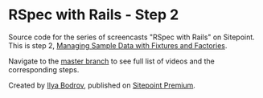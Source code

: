 # RSpec with Rails - Step 2

Source code for the series of screencasts "RSpec with Rails" on Sitepoint. This is step 2, [Managing Sample Data with Fixtures and Factories](https://www.sitepoint.com/premium/screencasts/managing-sample-data-with-fixtures-and-factories).

Navigate to the [master branch](https://github.com/learnable-content/RSpec-collection/tree/master) to see full list of videos and the corresponding steps.

Created by [Ilya Bodrov](http://radiant-wind.com), published on [Sitepoint Premium](https://www.sitepoint.com/premium).